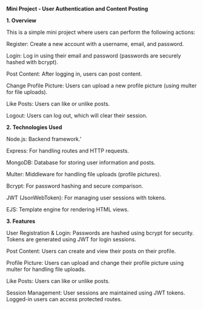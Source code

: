 **Mini Project - User Authentication and Content Posting**

**1. Overview**

This is a simple mini project where users can perform the following actions:

Register: Create a new account with a username, email, and password.

Login: Log in using their email and password (passwords are securely hashed with bcrypt).

Post Content: After logging in, users can post content.

Change Profile Picture: Users can upload a new profile picture (using multer for file uploads).

Like Posts: Users can like or unlike posts.

Logout: Users can log out, which will clear their session.


**2. Technologies Used**

Node.js: Backend framework.'

Express: For handling routes and HTTP requests.

MongoDB: Database for storing user information and posts.

Multer: Middleware for handling file uploads (profile pictures).

Bcrypt: For password hashing and secure comparison.

JWT (JsonWebToken): For managing user sessions with tokens.

EJS: Template engine for rendering HTML views.


**3. Features**

User Registration & Login: 
Passwords are hashed using bcrypt for security.
Tokens are generated using JWT for login sessions.

Post Content: 
Users can create and view their posts on their profile.

Profile Picture: 
Users can upload and change their profile picture using multer for handling file uploads.

Like Posts: 
Users can like or unlike posts.

Session Management:
User sessions are maintained using JWT tokens. Logged-in users can access protected routes.

